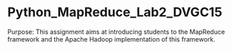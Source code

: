# Python_MapReduce_Lab2_DVGC15

Purpose:
This assignment aims at introducing students to the MapReduce 
framework and the Apache Hadoop implementation of this framework.

